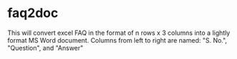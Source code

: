# faq2doc
This will convert excel FAQ in the format of n rows x 3 columns into a lightly format MS Word document. 
Columns from left to right are named: "S. No.", "Question", and "Answer" 
